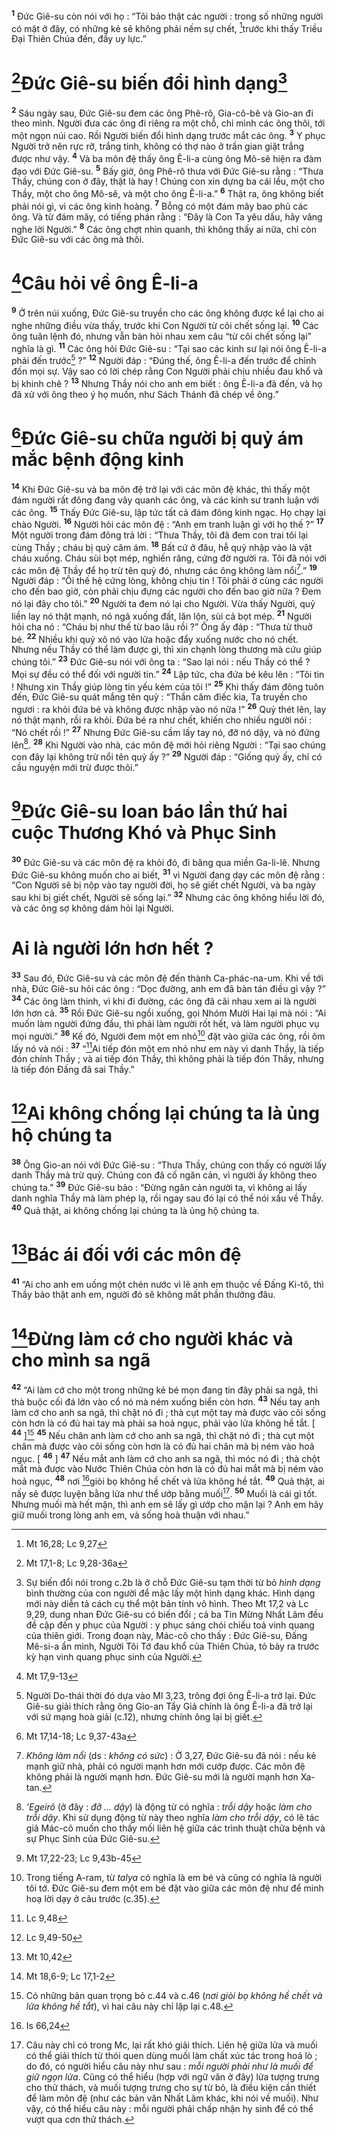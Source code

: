 <sup><b>1</b></sup> Đức Giê-su còn nói với họ : “Tôi bảo thật các người : trong số những người có mặt ở đây, có những kẻ sẽ không phải nếm sự chết, [^1*]trước khi thấy Triều Đại Thiên Chúa đến, đầy uy lực.”

# [^2*]Đức Giê-su biến đổi hình dạng[^1]
<sup><b>2</b></sup> Sáu ngày sau, Đức Giê-su đem các ông Phê-rô, Gia-cô-bê và Gio-an đi theo mình. Người đưa các ông đi riêng ra một chỗ, chỉ mình các ông thôi, tới một ngọn núi cao. Rồi Người biến đổi hình dạng trước mắt các ông. <sup><b>3</b></sup> Y phục Người trở nên rực rỡ, trắng tinh, không có thợ nào ở trần gian giặt trắng được như vậy. <sup><b>4</b></sup> Và ba môn đệ thấy ông Ê-li-a cùng ông Mô-sê hiện ra đàm đạo với Đức Giê-su. <sup><b>5</b></sup> Bấy giờ, ông Phê-rô thưa với Đức Giê-su rằng : “Thưa Thầy, chúng con ở đây, thật là hay ! Chúng con xin dựng ba cái lều, một cho Thầy, một cho ông Mô-sê, và một cho ông Ê-li-a.” <sup><b>6</b></sup> Thật ra, ông không biết phải nói gì, vì các ông kinh hoàng. <sup><b>7</b></sup> Bỗng có một đám mây bao phủ các ông. Và từ đám mây, có tiếng phán rằng : “Đây là Con Ta yêu dấu, hãy vâng nghe lời Người.” <sup><b>8</b></sup> Các ông chợt nhìn quanh, thì không thấy ai nữa, chỉ còn Đức Giê-su với các ông mà thôi.

# [^3*]Câu hỏi về ông Ê-li-a
<sup><b>9</b></sup> Ở trên núi xuống, Đức Giê-su truyền cho các ông không được kể lại cho ai nghe những điều vừa thấy, trước khi Con Người từ cõi chết sống lại. <sup><b>10</b></sup> Các ông tuân lệnh đó, nhưng vẫn bàn hỏi nhau xem câu “từ cõi chết sống lại” nghĩa là gì. <sup><b>11</b></sup> Các ông hỏi Đức Giê-su : “Tại sao các kinh sư lại nói ông Ê-li-a phải đến trước[^2] ?” <sup><b>12</b></sup> Người đáp : “Đúng thế, ông Ê-li-a đến trước để chỉnh đốn mọi sự. Vậy sao có lời chép rằng Con Người phải chịu nhiều đau khổ và bị khinh chê ? <sup><b>13</b></sup> Nhưng Thầy nói cho anh em biết : ông Ê-li-a đã đến, và họ đã xử với ông theo ý họ muốn, như Sách Thánh đã chép về ông.”

# [^4*]Đức Giê-su chữa người bị quỷ ám mắc bệnh động kinh
<sup><b>14</b></sup> Khi Đức Giê-su và ba môn đệ trở lại với các môn đệ khác, thì thấy một đám người rất đông đang vây quanh các ông, và các kinh sư tranh luận với các ông. <sup><b>15</b></sup> Thấy Đức Giê-su, lập tức tất cả đám đông kinh ngạc. Họ chạy lại chào Người. <sup><b>16</b></sup> Người hỏi các môn đệ : “Anh em tranh luận gì với họ thế ?” <sup><b>17</b></sup> Một người trong đám đông trả lời : “Thưa Thầy, tôi đã đem con trai tôi lại cùng Thầy ; cháu bị quỷ câm ám. <sup><b>18</b></sup> Bất cứ ở đâu, hễ quỷ nhập vào là vật cháu xuống. Cháu sùi bọt mép, nghiến răng, cứng đờ người ra. Tôi đã nói với các môn đệ Thầy để họ trừ tên quỷ đó, nhưng các ông không làm nổi[^3].” <sup><b>19</b></sup> Người đáp : “Ôi thế hệ cứng lòng, không chịu tin ! Tôi phải ở cùng các người cho đến bao giờ, còn phải chịu đựng các người cho đến bao giờ nữa ? Đem nó lại đây cho tôi.” <sup><b>20</b></sup> Người ta đem nó lại cho Người. Vừa thấy Người, quỷ liền lay nó thật mạnh, nó ngã xuống đất, lăn lộn, sùi cả bọt mép. <sup><b>21</b></sup> Người hỏi cha nó : “Cháu bị như thế từ bao lâu rồi ?” Ông ấy đáp : “Thưa từ thuở bé. <sup><b>22</b></sup> Nhiều khi quỷ xô nó vào lửa hoặc đẩy xuống nước cho nó chết. Nhưng nếu Thầy có thể làm được gì, thì xin chạnh lòng thương mà cứu giúp chúng tôi.” <sup><b>23</b></sup> Đức Giê-su nói với ông ta : “Sao lại nói : nếu Thầy có thể ? Mọi sự đều có thể đối với người tin.” <sup><b>24</b></sup> Lập tức, cha đứa bé kêu lên : “Tôi tin ! Nhưng xin Thầy giúp lòng tin yếu kém của tôi !” <sup><b>25</b></sup> Khi thấy đám đông tuôn đến, Đức Giê-su quát mắng tên quỷ : “Thần câm điếc kia, Ta truyền cho ngươi : ra khỏi đứa bé và không được nhập vào nó nữa !” <sup><b>26</b></sup> Quỷ thét lên, lay nó thật mạnh, rồi ra khỏi. Đứa bé ra như chết, khiến cho nhiều người nói : “Nó chết rồi !” <sup><b>27</b></sup> Nhưng Đức Giê-su cầm lấy tay nó, đỡ nó dậy, và nó đứng lên[^4]. <sup><b>28</b></sup> Khi Người vào nhà, các môn đệ mới hỏi riêng Người : “Tại sao chúng con đây lại không trừ nổi tên quỷ ấy ?” <sup><b>29</b></sup> Người đáp : “Giống quỷ ấy, chỉ có cầu nguyện mới trừ được thôi.”

# [^5*]Đức Giê-su loan báo lần thứ hai cuộc Thương Khó và Phục Sinh
<sup><b>30</b></sup> Đức Giê-su và các môn đệ ra khỏi đó, đi băng qua miền Ga-li-lê. Nhưng Đức Giê-su không muốn cho ai biết, <sup><b>31</b></sup> vì Người đang dạy các môn đệ rằng : “Con Người sẽ bị nộp vào tay người đời, họ sẽ giết chết Người, và ba ngày sau khi bị giết chết, Người sẽ sống lại.” <sup><b>32</b></sup> Nhưng các ông không hiểu lời đó, và các ông sợ không dám hỏi lại Người.

# Ai là người lớn hơn hết ?
<sup><b>33</b></sup> Sau đó, Đức Giê-su và các môn đệ đến thành Ca-phác-na-um. Khi về tới nhà, Đức Giê-su hỏi các ông : “Dọc đường, anh em đã bàn tán điều gì vậy ?” <sup><b>34</b></sup> Các ông làm thinh, vì khi đi đường, các ông đã cãi nhau xem ai là người lớn hơn cả. <sup><b>35</b></sup> Rồi Đức Giê-su ngồi xuống, gọi Nhóm Mười Hai lại mà nói : “Ai muốn làm người đứng đầu, thì phải làm người rốt hết, và làm người phục vụ mọi người.” <sup><b>36</b></sup> Kế đó, Người đem một em nhỏ[^5] đặt vào giữa các ông, rồi ôm lấy nó và nói : <sup><b>37</b></sup> “[^6*]Ai tiếp đón một em nhỏ như em này vì danh Thầy, là tiếp đón chính Thầy ; và ai tiếp đón Thầy, thì không phải là tiếp đón Thầy, nhưng là tiếp đón Đấng đã sai Thầy.”

# [^7*]Ai không chống lại chúng ta là ủng hộ chúng ta
<sup><b>38</b></sup> Ông Gio-an nói với Đức Giê-su : “Thưa Thầy, chúng con thấy có người lấy danh Thầy mà trừ quỷ. Chúng con đã cố ngăn cản, vì người ấy không theo chúng ta.” <sup><b>39</b></sup> Đức Giê-su bảo : “Đừng ngăn cản người ta, vì không ai lấy danh nghĩa Thầy mà làm phép lạ, rồi ngay sau đó lại có thể nói xấu về Thầy. <sup><b>40</b></sup> Quả thật, ai không chống lại chúng ta là ủng hộ chúng ta.

# [^8*]Bác ái đối với các môn đệ
<sup><b>41</b></sup> “Ai cho anh em uống một chén nước vì lẽ anh em thuộc về Đấng Ki-tô, thì Thầy bảo thật anh em, người đó sẽ không mất phần thưởng đâu.

# [^9*]Đừng làm cớ cho người khác và cho mình sa ngã
<sup><b>42</b></sup> “Ai làm cớ cho một trong những kẻ bé mọn đang tin đây phải sa ngã, thì thà buộc cối đá lớn vào cổ nó mà ném xuống biển còn hơn. <sup><b>43</b></sup> Nếu tay anh làm cớ cho anh sa ngã, thì chặt nó đi ; thà cụt một tay mà được vào cõi sống còn hơn là có đủ hai tay mà phải sa hoả ngục, phải vào lửa không hề tắt. [ <sup><b>44</b></sup> ][^6] <sup><b>45</b></sup> Nếu chân anh làm cớ cho anh sa ngã, thì chặt nó đi ; thà cụt một chân mà được vào cõi sống còn hơn là có đủ hai chân mà bị ném vào hoả ngục. [ <sup><b>46</b></sup> ] <sup><b>47</b></sup> Nếu mắt anh làm cớ cho anh sa ngã, thì móc nó đi ; thà chột mắt mà được vào Nước Thiên Chúa còn hơn là có đủ hai mắt mà bị ném vào hoả ngục, <sup><b>48</b></sup> nơi [^10*]giòi bọ không hề chết và lửa không hề tắt. <sup><b>49</b></sup> Quả thật, ai nấy sẽ được luyện bằng lửa như thể ướp bằng muối[^7]. <sup><b>50</b></sup> Muối là cái gì tốt. Nhưng muối mà hết mặn, thì anh em sẽ lấy gì ướp cho mặn lại ? Anh em hãy giữ muối trong lòng anh em, và sống hoà thuận với nhau.”

[^1]: Sự biến đổi nói trong c.2b là ở chỗ Đức Giê-su tạm thời từ bỏ <i>hình dạng</i> bình thường của con người để mặc lấy một hình dạng khác. Hình dạng mới này diễn tả cách cụ thể một bản tính vô hình. Theo Mt 17,2 và Lc 9,29, dung nhan Đức Giê-su có biến đổi ; cả ba Tin Mừng Nhất Lãm đều đề cập đến y phục của Người : y phục sáng chói chiếu toả vinh quang của thiên giới. Trong đoạn này, Mác-cô cho thấy : Đức Giê-su, Đấng Mê-si-a ẩn mình, Người Tôi Tớ đau khổ của Thiên Chúa, tỏ bày ra trước kỳ hạn vinh quang phục sinh của Người.
[^2]: Người Do-thái thời đó dựa vào Ml 3,23, trông đợi ông Ê-li-a trở lại. Đức Giê-su giải thích rằng ông Gio-an Tẩy Giả chính là ông Ê-li-a đã trở lại với sứ mạng hoà giải (c.12), nhưng chính ông lại bị giết.
[^3]: <i>Không làm nổi</i> (ds : <i>không có sức</i>) : Ở 3,27, Đức Giê-su đã nói : nếu kẻ mạnh giữ nhà, phải có người mạnh hơn mới cướp được. Các môn đệ không phải là người mạnh hơn. Đức Giê-su mới là người mạnh hơn Xa-tan.
[^4]: <i>’Egeirô</i> (ở đây : <i>đỡ ... dậy</i>) là động từ có nghĩa : <i>trỗi dậy</i> hoặc <i>làm cho trỗi dậy</i>. Khi sử dụng động từ này theo nghĩa <i>làm cho trỗi dậy</i>, có lẽ tác giả Mác-cô muốn cho thấy mối liên hệ giữa các trình thuật chữa bệnh và sự Phục Sinh của Đức Giê-su.
[^5]: Trong tiếng A-ram, từ <i>talya</i> có nghĩa là em bé và cũng có nghĩa là người tôi tớ. Đức Giê-su đem một em bé đặt vào giữa các môn đệ như để minh hoạ lời dạy ở câu trước (c.35).
[^6]: Có những bản quan trọng bỏ c.44 và c.46 (<i>nơi giòi bọ không hề chết và lửa không hề tắt</i>), vì hai câu này chỉ lặp lại c.48.
[^7]: Câu này chỉ có trong Mc, lại rất khó giải thích. Liên hệ giữa lửa và muối có thể giải thích từ thói quen dùng muối làm chất xúc tác trong hoả lò ; do đó, có người hiểu câu này như sau : <i>mỗi người phải như là muối để giữ ngọn lửa</i>. Cũng có thể hiểu (hợp với ngữ văn ở đây) lửa tượng trưng cho thử thách, và muối tượng trưng cho sự từ bỏ, là điều kiện cần thiết để làm môn đệ (như các bản văn Nhất Lãm khác, khi nói về muối). Như vậy, có thể hiểu câu này : mỗi người phải chấp nhận hy sinh để có thể vượt qua cơn thử thách.
[^1*]: Mt 16,28; Lc 9,27
[^2*]: Mt 17,1-8; Lc 9,28-36a
[^3*]: Mt 17,9-13
[^4*]: Mt 17,14-18; Lc 9,37-43a
[^5*]: Mt 17,22-23; Lc 9,43b-45
[^6*]: Lc 9,48
[^7*]: Lc 9,49-50
[^8*]: Mt 10,42
[^9*]: Mt 18,6-9; Lc 17,1-2
[^10*]: Is 66,24
